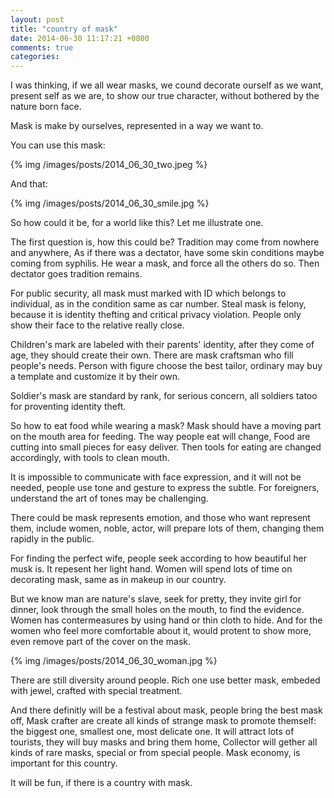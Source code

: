 ```yaml
---
layout: post
title: "country of mask"
date: 2014-06-30 11:17:21 +0800
comments: true
categories: 
---
```


I was thinking, if we all wear masks, we cound decorate ourself as we want,
present self as we are, to show our true character, without bothered by the nature born face.

Mask is make by ourselves, represented in a way we want to.

You can use this mask:

{% img /images/posts/2014_06_30_two.jpeg %}

And that:

{% img /images/posts/2014_06_30_smile.jpg %}

So how could it be, for a world like this? Let me illustrate one.

The first question is, how this could be?
Tradition may come from nowhere and anywhere,
As if there was a dectator, have some skin conditions maybe coming from syphilis.
He wear a mask, and force all the others do so.
Then dectator goes tradition remains.

For public security, all mask must marked with ID which belongs to individual,
as in the condition same as car number.
Steal mask is felony, because it is identity thefting and critical privacy violation.
People only show their face to the relative really close.

Children's mark are labeled with their parents' identity, after they come of age,
they should create their own. There are mask craftsman who fill people's needs.
Person with figure choose the best tailor, ordinary may buy a template and customize it by their own.

Soldier's mask are standard by rank, for serious concern, all soldiers tatoo for proventing identity theft.

So how to eat food while wearing a mask? Mask should have a moving part on the mouth area for feeding.
The way people eat will change, Food are cutting into small pieces for easy deliver.
Then tools for eating are changed accordingly, with tools to clean mouth.

It is impossible to communicate with face expression,
and it will not be needed, people use tone and gesture to express the subtle.
For foreigners, understand the art of tones may be challenging.

There could be mask represents emotion, and those who want represent them,
include women, noble, actor, will prepare lots of them,
changing them rapidly in the public.

For finding the perfect wife, people seek according to how beautiful her musk is.
It repesent her light hand.
Women will spend lots of time on decorating mask, same as in makeup in our country.

But we know man are nature's slave, seek for pretty, they invite girl for dinner,
look through the small holes on the mouth, to find the evidence.
Women has contermeasures by using hand or thin cloth to hide.
And for the women who feel more comfortable about it, would protent to show more,
even remove part of the cover on the mask.

{% img /images/posts/2014_06_30_woman.jpg %}

There are still diversity around people. Rich one use better mask,
embeded with jewel, crafted with special treatment.

And there definitly will be a festival about mask, people bring the best mask off,
Mask crafter are create all kinds of strange mask to promote themself: the biggest one, smallest one, most delicate one.
It will attract lots of tourists, they will buy masks and bring them home,
Collector will gether all kinds of rare masks, special or from special people.
Mask economy, is important for this country.

It will be fun, if there is a country with mask.
